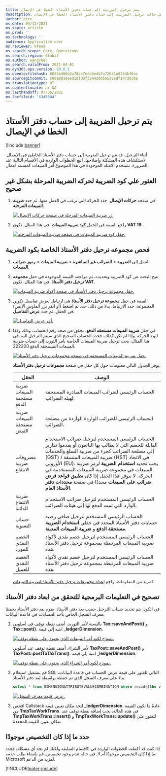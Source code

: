 ```yaml
---
title: يتم ترحيل الضريبة إلى حساب دفتر الأستاذ الخطا في الإيصال
description: يوفر هذا الموضوع معلومات استكشاف الأخطاء وإصلاحها التي يمكن ان تساعد في حاله ترحيل الضريبة إلى حساب دفتر الأستاذ الخطا في الإيصال.
author: qire
ms.date: 04/12/2021
ms.topic: article
ms.prod: ''
ms.technology: ''
audience: Application user
ms.reviewer: kfend
ms.search.scope: Core, Operations
ms.search.region: Global
ms.author: wangchen
ms.search.validFrom: 2021-04-01
ms.dyn365.ops.version: 10.0.1
ms.openlocfilehash: 6834b460d3a78e47edb2edb7a72651e8454bf0ac
ms.sourcegitcommit: c08a9d19eed1df03f32442ddb65a2adf1473d3b6
ms.translationtype: HT
ms.contentlocale: ar-SA
ms.lasthandoff: 07/06/2021
ms.locfileid: "6343804"
---
```

# <a name="tax-is-posted-to-the-wrong-ledger-account-in-the-voucher"></a>يتم ترحيل الضريبة إلى حساب دفتر الأستاذ الخطا في الإيصال

[!include [banner](../includes/banner.md)]

أثناء الترحيل، قد يتم ترحيل الضريبة إلى حساب دفتر الأستاذ الخاطئ في الإيصال. لاستكشاف هذه المشكلة وإصلاحها، اتبع الخطوات الواردة في الأقسام التالية عند الضرورة. تستخدم الامثله الموجودة في هذا الموضوع أمر المبيعات كمستند اعمال.

## <a name="find-the-tax-code-of-the-incorrectly-posted-tax-transaction"></a>العثور علي كود الضريبة لحركه الضريبة المرحلة بشكل غير صحيح

1. في صفحة **حركات الإيصال**، حدد الحركة التي ترغب في العمل معها، ثم حدد **ضريبة المبيعات المرحلة**.

    [![زر ضريبة المبيعات المرحلة في صفحة حركات الإيصال.](./media/tax-posted-to-wrong-ledger-account-Picture1.png)](./media/tax-posted-to-wrong-ledger-account-Picture1.png)

2. راجع القيمة في الحقل **كود ضريبة المبيعات**. في هذا المثال، تكون **VAT 19**.

    [![حقل كود ضريبة المبيعات في صفحة ضريبة المبيعات المرحلة.](./media/tax-posted-to-wrong-ledger-account-Picture2.png)](./media/tax-posted-to-wrong-ledger-account-Picture2.png)

## <a name="check-the-ledger-posting-group-of-the-tax-code"></a>فحص مجموعه ترحيل دفتر الأستاذ الخاصة بكود الضريبة

1. انتقل إلى **الضريبة** \> **الضرائب غير المباشرة** \> **ضريبة المبيعات** \> **رموز ضرائب المبيعات**.
2. تتيح البحث عن كود الضريبة وتحديده، ثم مراجعه القيمة الموجودة في حقل **مجموعه ترحيل دفتر الأستاذ**. في هذا المثال، تكون **VAT**.

    [![حقل مجموعة ترحيل دفتر الأستاذ في صفحة أكواد ضريبة المبيعات.](./media/tax-posted-to-wrong-ledger-account-Picture3.png)](./media/tax-posted-to-wrong-ledger-account-Picture3.png)

3. القيمة في حقل **مجموعة ترحيل دفتر الأستاذ** هي ارتباط. لعرض تفاصيل تكوين المجموعة، حدد الارتباط. بدلا من ذلك، حدد ثم اضغط (أو انقر بزر الماوس الأيمن) في الحقل، ثم حدد **عرض التفاصيل**.

    [![أمر عرض التفاصيل.](./media/tax-posted-to-wrong-ledger-account-Picture4.png)](./media/tax-posted-to-wrong-ledger-account-Picture4.png)

4. في حقل **ضريبة المبيعات مستحقه الدفع**، تحقق من صحة رقم الحساب، وذلك وفقا لنوع الحركة. وإذا لم تكن كذلك، فحدد الحساب الصحيح الذي سيتم الترحيل اليه. في هذا المثال، يجب ترحيل ضريبة المبيعات الخاصة بامر التوريد إلى حساب ضريبة المبيعات المستحقة الدفع 222200.

    [![حقل ضريبة المبيعات المستحقة في صفحة مجموعات ترحيل دفتر الأستاذ.](./media/tax-posted-to-wrong-ledger-account-Picture5.png)](./media/tax-posted-to-wrong-ledger-account-Picture5.png)

    يوفر الجدول التالي معلومات حول كل حقل في صفحة **مجموعات ترحيل دفتر الأستاذ**.

    | الحقل                  | الوصف |
    |------------------------|-------------|
    | ضريبة المبيعات مستحقة الدفع      | الحساب الرئيسي لضرائب المبيعات الصادرة المستحقة لهيئه الضرائب. |
    | ضريبة المبيعات مستحقة القبض   | الحساب الرئيسي للضرائب الواردة الواردة من مصلحة الضرائب. |
    | مصروفات ضريبة الانتفاع        | الحساب الرئيسي المستخدم لترحيل ضرائب الاستخدام القابلة للخصم التي لا يطالب بها البائعون أو يقدموا تقارير إلى مصلحة الضرائب كجزء من ضريبة السلع والخدمات (GST) / ضريبة المبيعات المنسقة (HST) في الاتحاد الأوروبي (EU). يجب تحديد **استخدام الضريبة** لرمز ضريبة المبيعات في مجموعة ضريبة المبيعات المستخدمة في الحركة. لا يتوفر هذا الحقل إذا كان **تطبيق قواعد فرض ضرائب على المبيعات** محددًا في صفحة **محددات دفتر الأستاذ العام**. |
    | ضريبة الانتفاع الدائنة        | الحساب الرئيسي المستخدم لترحيل ضرائب الاستخدام الوارد التي تمت الدفع لها إلى هيئات الضرائب. |
    | حساب التسوية     | الحساب الرئيسي المستخدم لترحيل صافي رصيد حسابات دفتر الأستاذ المحدد في حقلي **استخدام الضريبة مستحقة الدفع** و **ضريبة المبيعات المدينة**. |
    | الخصم النقدي للمورد   | الحساب الرئيسي المستخدم لترحيل خصم نقدي لأكواد ضريبة المبيعات المرتبطة بمجموعة ترحيل دفتر الأستاذ هذه. |
    | الخصم النقدي للعميل | الحساب الرئيسي المستخدم لترحيل خصم نقدي لأكواد ضريبة المبيعات المرتبطة بمجموعة ترحيل دفتر الأستاذ هذه. |

    لمزيد من المعلومات، راجع [إعداد مجموعات ترحيل دفتر الأستاذ لضريبة المبيعات](tasks/set-up-ledger-posting-groups-sales-tax.md)

## <a name="debug-in-code-to-check-ledger-dimensions"></a>تصحيح في التعليمات البرمجية للتحقق من ابعاد دفتر الأستاذ

في الكود، يتم تحديد حساب الترحيل حسب بعد دفتر الأستاذ. يقوم بعد دفتر الأستاذ بحفظ معرف السجل الخاص بأحد الحسابات في قاعده البيانات.

1. بالنسبة لأمر التوريد، أضف نقطه توقف في أسلوبي **Tax::saveAndPost()** و **Tax::post()**. انتبه إلى قيمة **\_ledgerDimension**.

    [![نموذج لكود أمر المبيعات الذي يحتوي على نقطة توقف.](./media/tax-posted-to-wrong-ledger-account-Picture6.png)](./media/tax-posted-to-wrong-ledger-account-Picture6.png)

    لأمر الشراء، أضف نقطة توقف عند أسلوبي **TaxPost::saveAndPost()** و **TaxPost::postToTaxTrans()**. انتبه إلى قيمة **\_ledgerDimension**.

    [![نموذج لكود أمر الشراء الذي يحتوي على نقطة توقف.](./media/tax-posted-to-wrong-ledger-account-Picture7.png)](./media/tax-posted-to-wrong-ledger-account-Picture7.png)

2. قم بتشغيل استعلام SQL التالي للعثور على قيمة عرض الحساب في قاعدة البيانات، بناءً على معرف السجل الذي تم حفظه بواسطة بُعد دفتر الأستاذ.

    ```sql
    select * from DIMENSIONATTRIBUTEVALUECOMBINATION where recid={the value of _ledgerDimension}
    ```

    [![عرض قيمة معرف السجل.](./media/tax-posted-to-wrong-ledger-account-Picture8.png)](./media/tax-posted-to-wrong-ledger-account-Picture8.png)

3. افحص Callstack لتجد مكان تعيين قيمة **_ledgerDimension**. عادةً ما تكون القيمة من **TmpTaxWorkTrans**. في هذه الحالة، يجب إضافة نقطة توقف عند **TmpTaxWorkTrans::insert()** و **TmpTaxWorkTrans::update()** للعثور على مكان تعيين القيمة المحددة.

## <a name="determine-whether-customization-exists"></a>حدد ما إذا كان التخصيص موجودًا

إذا كنت قد أكملت الخطوات الواردة في الأقسام السابقة ولكنك لم تجد أي مشكلة، فحدد ما إذا كان التخصيص موجودًا أم لا. في حاله عدم وجود تخصيص، قم بإنشاء طلب خدمه Microsoft لمزيد من الدعم.

[!INCLUDE[footer-include](../../includes/footer-banner.md)]
